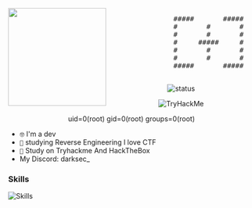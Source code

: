 <img src="https://github.com/DARKSECshell/darksec/blob/main/nyancat-rainbow-cat.gif" width="200" height="200" align='left'>

<pre>
                #####       #####                                                                                            
                #       #       #    ###### #    # #####  #       ####  # ##### 
                #       #       #    #       #  #  #    # #      #    # #   #   
                #     #####     #    #####    ##   #    # #      #    # #   #  
                #       #       #    #        ##   #####  #      #    # #   # 
                #       #       #    #       #  #  #      #      #    # #   #  
                #####       #####    ###### #    # #      ######  ####  #   #
                                                                                                              
</pre>
<div align="center">

![status](https://streak-stats.demolab.com?user=Detrew&theme=transparent&hide_border=true&&layout=compact)

</div>
<div align="center">
 <img src="https://tryhackme-badges.s3.amazonaws.com/Userblack.png" alt="TryHackMe">
 
uid=0(root) gid=0(root) groups=0(root)
</div>

- <code>🤓</code> I'm a dev
- <code>🧠</code> studying Reverse Engineering I love CTF
- <code>🥇</code> Study on  Tryhackme And HackTheBox
- My Discord: darksec_


<h3>Skills</h3>

![Skills](https://skillicons.dev/icons?i=bash,python,linux,html)
